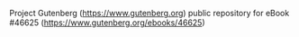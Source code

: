 Project Gutenberg (https://www.gutenberg.org) public repository for eBook #46625 (https://www.gutenberg.org/ebooks/46625)
